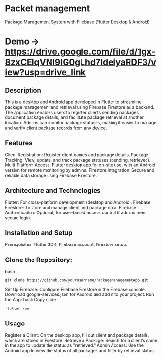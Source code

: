 # Packet management
Package Management System with Firebase (Flutter Desktop & Android)
# Demo -> https://drive.google.com/file/d/1gx-8zxCEIqVNI9IG0gLhd7IdeiyaRDF3/view?usp=drive_link

## Description
This is a desktop and Android app developed in Flutter to streamline package management and retrieval using Firebase Firestore as a backend. The application enables users to register clients sending packages, document package details, and facilitate package retrieval at another location. Admins can monitor package statuses, making it easier to manage and verify client package records from any device.

## Features
Client Registration: Register client names and package details.
Package Tracking: View, update, and track package statuses (pending, retrieved).
Multi-Platform Access: Flutter desktop app for on-site use, with an Android version for remote monitoring by admins.
Firestore Integration: Secure and reliable data storage using Firebase Firestore.
## Architecture and Technologies
Flutter: For cross-platform development (desktop and Android).
Firebase Firestore: To store and manage client and package data.
Firebase Authentication: Optional, for user-based access control if admins need secure login.
## Installation and Setup
Prerequisites: Flutter SDK, Firebase account, Firestore setup.
## Clone the Repository:
bash
```
git clone https://github.com/yourusername/PackageManagementApp.git
```
Set Up Firebase:
Configure Firebase Firestore in the Firebase console.
Download google-services.json for Android and add it to your project.
Run the App:
bash
Copy code
```
flutter run
```
## Usage
Register a Client: On the desktop app, fill out client and package details, which are stored in Firestore.
Retrieve a Package: Search for a client’s name in the app to update the status as "retrieved."
Admin Access: Use the Android app to view the status of all packages and filter by retrieval status.
